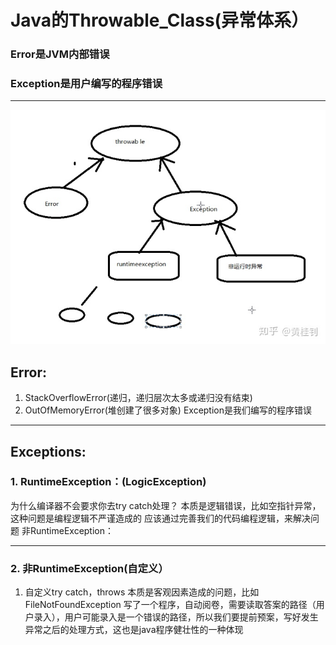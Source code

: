 # Java的Throwable_Class(异常体系）
### Error是JVM内部错误
### Exception是用户编写的程序错误
---

![Optional Text](https://raw.githubusercontent.com/IDGAQ/Super_Cool_Notes/main/throwable_class.jpg)

## Error: 
1. StackOverflowError(递归，递归层次太多或递归没有结束)
2. OutOfMemoryError(堆创建了很多对象)
Exception是我们编写的程序错误

---
## Exceptions:

### 1. RuntimeException：(LogicException)
为什么编译器不会要求你去try catch处理？
本质是逻辑错误，比如空指针异常，这种问题是编程逻辑不严谨造成的
应该通过完善我们的代码编程逻辑，来解决问题
非RuntimeException：

---

### 2. 非RuntimeException(自定义）
1. 自定义try catch，throws
本质是客观因素造成的问题，比如FileNotFoundException
写了一个程序，自动阅卷，需要读取答案的路径（用户录入），用户可能录入是一个错误的路径，所以我们要提前预案，写好发生异常之后的处理方式，这也是java程序健壮性的一种体现
